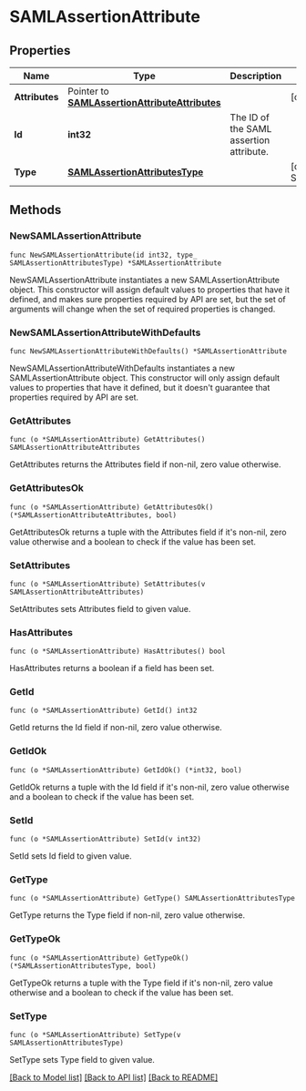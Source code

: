 # SAMLAssertionAttribute

## Properties

| Name           | Type                                                                                   | Description                             | Notes                                                              |
| -------------- | -------------------------------------------------------------------------------------- | --------------------------------------- | ------------------------------------------------------------------ |
| **Attributes** | Pointer to [**SAMLAssertionAttributeAttributes**](SAMLAssertionAttributeAttributes.md) |                                         | [optional]                                                         |
| **Id**         | **int32**                                                                              | The ID of the SAML assertion attribute. |
| **Type**       | [**SAMLAssertionAttributesType**](SAMLAssertionAttributesType.md)                      |                                         | [default to SAMLASSERTIONATTRIBUTESTYPE_SAML_ASSERTION_ATTRIBUTES] |

## Methods

### NewSAMLAssertionAttribute

`func NewSAMLAssertionAttribute(id int32, type_ SAMLAssertionAttributesType) *SAMLAssertionAttribute`

NewSAMLAssertionAttribute instantiates a new SAMLAssertionAttribute object.
This constructor will assign default values to properties that have it defined,
and makes sure properties required by API are set, but the set of arguments
will change when the set of required properties is changed.

### NewSAMLAssertionAttributeWithDefaults

`func NewSAMLAssertionAttributeWithDefaults() *SAMLAssertionAttribute`

NewSAMLAssertionAttributeWithDefaults instantiates a new SAMLAssertionAttribute object.
This constructor will only assign default values to properties that have it defined,
but it doesn't guarantee that properties required by API are set.

### GetAttributes

`func (o *SAMLAssertionAttribute) GetAttributes() SAMLAssertionAttributeAttributes`

GetAttributes returns the Attributes field if non-nil, zero value otherwise.

### GetAttributesOk

`func (o *SAMLAssertionAttribute) GetAttributesOk() (*SAMLAssertionAttributeAttributes, bool)`

GetAttributesOk returns a tuple with the Attributes field if it's non-nil, zero value otherwise
and a boolean to check if the value has been set.

### SetAttributes

`func (o *SAMLAssertionAttribute) SetAttributes(v SAMLAssertionAttributeAttributes)`

SetAttributes sets Attributes field to given value.

### HasAttributes

`func (o *SAMLAssertionAttribute) HasAttributes() bool`

HasAttributes returns a boolean if a field has been set.

### GetId

`func (o *SAMLAssertionAttribute) GetId() int32`

GetId returns the Id field if non-nil, zero value otherwise.

### GetIdOk

`func (o *SAMLAssertionAttribute) GetIdOk() (*int32, bool)`

GetIdOk returns a tuple with the Id field if it's non-nil, zero value otherwise
and a boolean to check if the value has been set.

### SetId

`func (o *SAMLAssertionAttribute) SetId(v int32)`

SetId sets Id field to given value.

### GetType

`func (o *SAMLAssertionAttribute) GetType() SAMLAssertionAttributesType`

GetType returns the Type field if non-nil, zero value otherwise.

### GetTypeOk

`func (o *SAMLAssertionAttribute) GetTypeOk() (*SAMLAssertionAttributesType, bool)`

GetTypeOk returns a tuple with the Type field if it's non-nil, zero value otherwise
and a boolean to check if the value has been set.

### SetType

`func (o *SAMLAssertionAttribute) SetType(v SAMLAssertionAttributesType)`

SetType sets Type field to given value.

[[Back to Model list]](../README.md#documentation-for-models) [[Back to API list]](../README.md#documentation-for-api-endpoints) [[Back to README]](../README.md)
